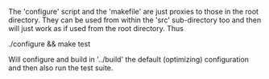 The 'configure' script and the 'makefile' are just proxies to those in the
root directory.  They can be used from within the 'src' sub-directory too
and then will just work as if used from the root directory.  Thus

  ./configure && make test

Will configure and build in '../build' the default (optimizing)
configuration and then also run the test suite.

